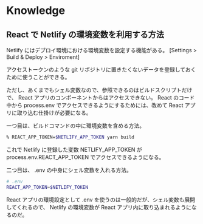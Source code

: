 # Knowledge

## React で Netlify の環境変数を利用する方法

Netlify にはデプロイ環境における環境変数を設定する機能がある。 [Settings > Build & Deploy > Enviroment]

アクセストークンのような git リポジトリに置きたくないデータを登録しておくために使うことができる。

ただし、あくまでもシェル変数なので、参照できるのはビルドスクリプトだけで、 React アプリのコンポーネントからはアクセスできない。 React のコード中から process.env でアクセスできるようにするためには、改めて React アプリに取り込む仕掛けが必要になる。

一つ目は、ビルドコマンドの中に環境変数を含める方法。

```sh
% REACT_APP_TOKEN=$NETLIFY_APP_TOKEN yarn build
```

これで Netlify に登録した変数 NETLIFY_APP_TOKEN が process.env.REACT_APP_TOKEN でアクセスできるようになる。

二つ目は、 .env の中身にシェル変数を入れる方法。

```sh
# .env
REACT_APP_TOKEN=$NETLIFY_TOKEN
```

React アプリの環境設定として .env を使うのは一般的だが、シェル変数も展開してくれるので、 Netlify の環境変数が React アプリ内に取り込まれるようになるのだ。
